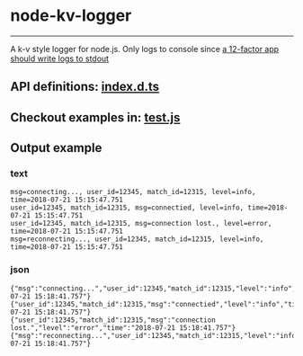 # node-kv-logger
---
A k-v style logger for node.js. Only logs to console since [a 12-factor app should write logs to stdout](https://12factor.net/logs) 

## API definitions: [index.d.ts](index.d.ts)
## Checkout examples in: [test.js](test.js)
## Output example
### text
```
msg=connecting..., user_id=12345, match_id=12315, level=info, time=2018-07-21 15:15:47.751  
user_id=12345, match_id=12315, msg=connectied, level=info, time=2018-07-21 15:15:47.751     
user_id=12345, match_id=12315, msg=connection lost., level=error, time=2018-07-21 15:15:47.751
msg=reconnecting..., user_id=12345, match_id=12315, level=info, time=2018-07-21 15:15:47.751
```
### json
```
{"msg":"connecting...","user_id":12345,"match_id":12315,"level":"info","time":"2018-07-21 15:18:41.757"}
{"user_id":12345,"match_id":12315,"msg":"connectied","level":"info","time":"2018-07-21 15:18:41.757"}
{"user_id":12345,"match_id":12315,"msg":"connection lost.","level":"error","time":"2018-07-21 15:18:41.757"}
{"msg":"reconnecting...","user_id":12345,"match_id":12315,"level":"info","time":"2018-07-21 15:18:41.757"}
```
